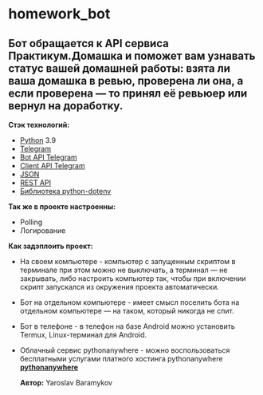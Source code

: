# homework_bot

## Бот обращается к API сервиса Практикум.Домашка и поможет вам узнавать статус вашей домашней работы: взята ли ваша домашка в ревью, проверена ли она, а если проверена — то принял её ревьюер или вернул на доработку.


**Стэк технологий:**
+ [Python](https://www.python.org/) 3.9
+ [Telegram](https://web.telegram.org/)
+ [Bot API Telegram](https://core.telegram.org/bots/api)
+ [Client API Telegram](https://core.telegram.org/)
+ [JSON](https://www.json.org/json-en.htm)
+ [REST API](https://docs.github.com/en/rest?apiVersion=2022-11-28)
+ [Библиотека python-dotenv](https://pypi.org/project/python-dotenv/)


**Так же в проекте настроенны:**
+ Polling
+ Логирование


**Как задэплоить проект:**
+ На своем компьютере - компьютер с запущенным скриптом в терминале при этом можно не выключать, а терминал — не закрывать, либо настроить компьютер так, чтобы при включении скрипт запускался из окружения проекта автоматически.
+ Бот на отдельном компьютере - имеет смысл поселить бота на отдельном компьютере — на таком, который никогда не спит.
+ Бот в телефоне - в телефон на базе Android можно установить Termux, Linux-терминал для Android.
+ Облачный сервис pythonanywhere - можно воспользоваться бесплатными услугами платного хостинга pythonanywhere [**pythonanywhere**](https://www.pythonanywhere.com/)




  **Автор:** Yaroslav Baramykov



